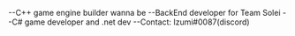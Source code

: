 --C++ game engine builder wanna be
--BackEnd developer for Team Solei
--C# game developer and .net dev
--Contact: Izumi#0087(discord)

<!---
sassinzz13/sassinzz13 is a ✨ special ✨ repository because its `README.md` (this file) appears on your GitHub profile.
You can click the Preview link to take a look at your changes.
--->
